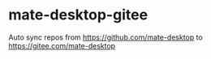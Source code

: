 # mate-desktop-gitee

Auto sync repos from  https://github.com/mate-desktop to https://gitee.com/mate-desktop
